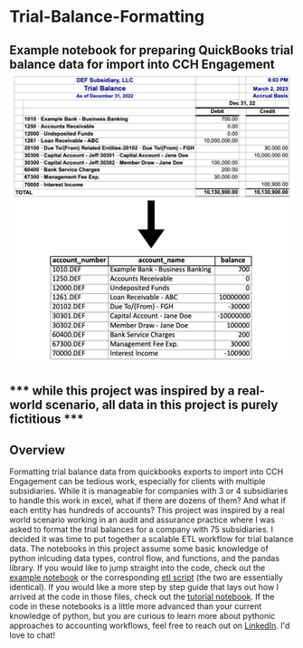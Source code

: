 # Trial-Balance-Formatting
Example notebook for preparing QuickBooks trial balance data for import into CCH Engagement
![](images/tb_transform.png)
---
*** while this project was inspired by a real-world scenario, all data in this project is purely fictitious ***
---
## Overview
Formatting trial balance data from quickbooks exports to import into CCH Engagement can be tedious work, especially for clients with multiple subsidiaries. While it is manageable for companies with 3 or 4 subsidiaries to handle this work in excel, what if there are dozens of them? And what if each entity has hundreds of accounts? This project was inspired by a real world scenario working in an audit and assurance practice where I was asked to format the trial balances for a company with 75 subsidiaries. I decided it was time to put together a scalable ETL workflow for trial balance data. The notebooks in this project assume some basic knowledge of python inlcuding data types, control flow, and functions, and the pandas library. If you would like to jump straight into the code, check out the [example notebook](example_notebook_tb_formatting.ipynb) or the corresponding [etl script](tb_formatting_etl.py) (the two are essentially identical). If you would like a more step by step guide that lays out how I arrived at the code in those files, check out the [tutorial notebook](tutorial_notebook_tb_formatting.ipynb). If the code in these notebooks is a little more advanced than your current knowledge of python, but you are curious to learn more about pythonic approaches to accounting workflows, feel free to reach out on [LinkedIn](linkedin.com/in/jacxson). I'd love to chat!
